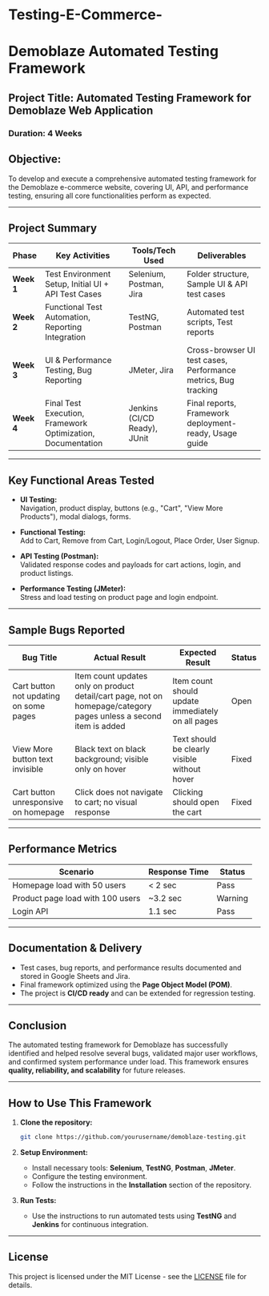 # Testing-E-Commerce-

# Demoblaze Automated Testing Framework

## Project Title: Automated Testing Framework for Demoblaze Web Application
  
### Duration: 4 Weeks

## Objective:
To develop and execute a comprehensive automated testing framework for the Demoblaze e-commerce website, covering UI, API, and performance testing, ensuring all core functionalities perform as expected.

---

## Project Summary

| Phase      | Key Activities                           | Tools/Tech Used                  | Deliverables                                          |
|------------|------------------------------------------|----------------------------------|------------------------------------------------------|
| **Week 1** | Test Environment Setup, Initial UI + API Test Cases | Selenium, Postman, Jira         | Folder structure, Sample UI & API test cases         |
| **Week 2** | Functional Test Automation, Reporting Integration | TestNG, Postman                 | Automated test scripts, Test reports                 |
| **Week 3** | UI & Performance Testing, Bug Reporting | JMeter, Jira                     | Cross-browser UI test cases, Performance metrics, Bug tracking |
| **Week 4** | Final Test Execution, Framework Optimization, Documentation | Jenkins (CI/CD Ready), JUnit    | Final reports, Framework deployment-ready, Usage guide |

---

## Key Functional Areas Tested

- **UI Testing:**  
  Navigation, product display, buttons (e.g., "Cart", "View More Products"), modal dialogs, forms.

- **Functional Testing:**  
  Add to Cart, Remove from Cart, Login/Logout, Place Order, User Signup.

- **API Testing (Postman):**  
  Validated response codes and payloads for cart actions, login, and product listings.

- **Performance Testing (JMeter):**  
  Stress and load testing on product page and login endpoint.

---

## Sample Bugs Reported

| Bug Title                              | Actual Result                                                            | Expected Result                                                      | Status |
|----------------------------------------|---------------------------------------------------------------------------|----------------------------------------------------------------------|--------|
| Cart button not updating on some pages | Item count updates only on product detail/cart page, not on homepage/category pages unless a second item is added | Item count should update immediately on all pages                      | Open   |
| View More button text invisible        | Black text on black background; visible only on hover                     | Text should be clearly visible without hover                          | Fixed  |
| Cart button unresponsive on homepage   | Click does not navigate to cart; no visual response                       | Clicking should open the cart                                        | Fixed  |

---

## Performance Metrics

| Scenario                          | Response Time | Status  |
|-----------------------------------|----------------|---------|
| Homepage load with 50 users      | < 2 sec        | Pass    |
| Product page load with 100 users | ~3.2 sec       | Warning |
| Login API                         | 1.1 sec        | Pass    |

---

## Documentation & Delivery

- Test cases, bug reports, and performance results documented and stored in Google Sheets and Jira.
- Final framework optimized using the **Page Object Model (POM)**.
- The project is **CI/CD ready** and can be extended for regression testing.

---

## Conclusion

The automated testing framework for Demoblaze has successfully identified and helped resolve several bugs, validated major user workflows, and confirmed system performance under load. This framework ensures **quality, reliability, and scalability** for future releases.

---

## How to Use This Framework

1. **Clone the repository:**

    ```bash
    git clone https://github.com/yourusername/demoblaze-testing.git
    ```

2. **Setup Environment:**
    - Install necessary tools: **Selenium**, **TestNG**, **Postman**, **JMeter**.
    - Configure the testing environment.
    - Follow the instructions in the **Installation** section of the repository.

3. **Run Tests:**
    - Use the instructions to run automated tests using **TestNG** and **Jenkins** for continuous integration.

---

## License
This project is licensed under the MIT License - see the [LICENSE](LICENSE) file for details.
